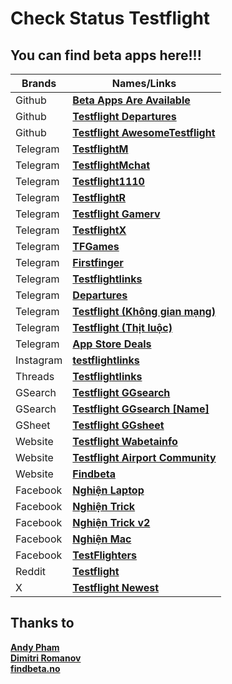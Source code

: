 # Check Status Testflight
## You can find beta apps here!!!
| Brands | Names/Links |
| --- | --- |
| Github | **[Beta Apps Are Available](https://github.com/manhnh97/Testflight_CheckAppsAvailable/blob/master/Result_Testflight_Available_BetaApps.md)** |
| Github | **[Testflight Departures](https://github.com/manhnh97/Testflight_Departures/blob/master/Result_BetaAppsAvailable.md)** |
| Github | **[Testflight AwesomeTestflight](https://github.com/pluwen/awesome-testflight-link)** |
| Telegram | **[TestflightM](https://t.me/testflightm)** |
| Telegram | **[TestflightMchat](https://t.me/testflightmchat)** |
| Telegram | **[Testflight1110](https://t.me/testflight1110)** |
| Telegram | **[TestflightR](https://t.me/testflightR)** |
| Telegram | **[Testflight Gamerv](https://t.me/tfgamerv)** |
| Telegram | **[TestflightX](https://t.me/TestFlightX)** |
| Telegram | **[TFGames](https://t.me/TFGames)** |
| Telegram | **[Firstfinger](https://t.me/firstfinger)** |
| Telegram | **[Testflightlinks](https://t.me/testflightlinks)** |
| Telegram | **[Departures](https://t.me/departures_to)** |
| Telegram | **[Testflight (Không gian mạng)](https://t.me/c/1823403288/32)** |
| Telegram | **[Testflight (Thịt luộc)](https://t.me/thitluoc77/88197)** |
| Telegram | **[App Store Deals](https://t.me/AppStoreDeals)** |
| Instagram | **[testflightlinks](https://www.instagram.com/testflightlinks/)** |
| Threads | **[Testflightlinks](https://www.threads.net/@testflightlinks)** |
| GSearch | **[Testflight GGsearch](https://www.google.com/search?q=site:testflight.apple.com/join/)** |
| GSearch | **[Testflight GGsearch [Name]](https://www.google.com/search?q=enter_name++site%3Atestflight.apple.com%2Fjoin%2F&sxsrf=ALeKk00KavQhLJ4dpUUru7tjMy3PCXSK-g%3A1621736790931&ei=Vr2pYMS0OKyjjLsP0siEOA&oq=****++site%3Atestflight.apple.com%2Fjoin%2F&gs_lcp=Cgdnd3Mtd2l6EANQr58BWPSyAWDtwgFoAnAAeACAAT6IAZUDkgEBN5gBAKABAaoBB2d3cy13aXrAAQE&sclient=gws-wiz&ved=0ahUKEwjEt96q4N7wAhWsEWMBHVIkAQcQ4dUDCA0&uact=5)** |
| GSheet | **[Testflight GGsheet](https://docs.google.com/spreadsheets/d/1Uej3AQPxRcLRXnmthUXR-7oGkNV_GsMFgCoNnuPtSwI/edit#gid=1719818428)** |
| Website | **[Testflight Wabetainfo](https://wabetainfo.com/testflight/)** |
| Website | **[Testflight Airport Community](https://app.airport.community/)** |
| Website | **[Findbeta](https://findbeta.no/)** |
| Facebook | **[Nghiện Laptop](https://www.facebook.com/groups/nghienlaptopviet)** |
| Facebook | **[Nghiện Trick](https://www.facebook.com/groups/685853110047775)** |
| Facebook | **[Nghiện Trick v2](https://www.facebook.com/groups/nghientrickneverdie02)** |
| Facebook | **[Nghiện Mac](https://www.facebook.com/groups/794827048960151)** |
| Facebook | **[TestFlighters](https://www.facebook.com/groups/819080485228690)** |
| Reddit | **[Testflight](https://www.reddit.com/r/TestFlight/)** |
| X | **[Testflight Newest](https://twitter.com/search?q=url%3Atestflight.apple.com)** |

## Thanks to
**[Andy Pham](https://www.facebook.com/andypham.thitluoc)** <br/>
**[Dimitri Romanov](https://t.me/DimiHepburn)** <br />
**[findbeta.no](https://t.me/Findbeta)**